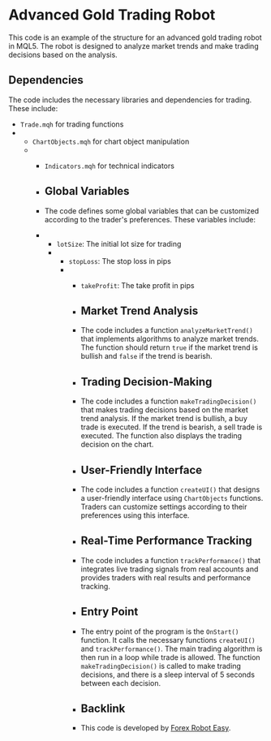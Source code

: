 # Advanced Gold Trading Robot

This code is an example of the structure for an advanced gold trading robot in MQL5. The robot is designed to analyze market trends and make trading decisions based on the analysis.

## Dependencies

The code includes the necessary libraries and dependencies for trading. These include:

- `Trade.mqh` for trading functions
- - `ChartObjects.mqh` for chart object manipulation
  - - `Indicators.mqh` for technical indicators
   
    - ## Global Variables
   
    - The code defines some global variables that can be customized according to the trader's preferences. These variables include:
   
    - - `lotSize`: The initial lot size for trading
      - - `stopLoss`: The stop loss in pips
        - - `takeProfit`: The take profit in pips
         
          - ## Market Trend Analysis
         
          - The code includes a function `analyzeMarketTrend()` that implements algorithms to analyze market trends. The function should return `true` if the market trend is bullish and `false` if the trend is bearish.
         
          - ## Trading Decision-Making
         
          - The code includes a function `makeTradingDecision()` that makes trading decisions based on the market trend analysis. If the market trend is bullish, a buy trade is executed. If the trend is bearish, a sell trade is executed. The function also displays the trading decision on the chart.
         
          - ## User-Friendly Interface
         
          - The code includes a function `createUI()` that designs a user-friendly interface using `ChartObjects` functions. Traders can customize settings according to their preferences using this interface.
         
          - ## Real-Time Performance Tracking
         
          - The code includes a function `trackPerformance()` that integrates live trading signals from real accounts and provides traders with real results and performance tracking.
         
          - ## Entry Point
         
          - The entry point of the program is the `OnStart()` function. It calls the necessary functions `createUI()` and `trackPerformance()`. The main trading algorithm is then run in a loop while trade is allowed. The function `makeTradingDecision()` is called to make trading decisions, and there is a sleep interval of 5 seconds between each decision.
         
          - ## Backlink
         
          - This code is developed by [Forex Robot Easy](https://forexroboteasy.com/forex-robot-review/advanced-gold-trading-review-and-real-results-of-forex-software/).
